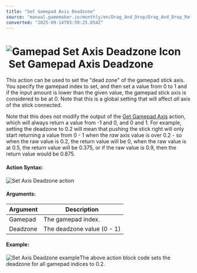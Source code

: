 ```yaml
---
title: "Set Gamepad Axis Deadzone"
source: "manual.gamemaker.io/monthly/en/Drag_And_Drop/Drag_And_Drop_Reference/Gamepad/Set_Gamepad_Axis_Deadzone.htm"
converted: "2025-09-14T03:59:25.854Z"
---
```


# ![Gamepad Set Axis Deadzone Icon](../../../assets/Images/Scripting_Reference/Drag_And_Drop/Reference/Gamepad/i_GamePad_Set_Axis_Deadzone.png) Set Gamepad Axis Deadzone

This action can be used to set the "dead zone" of the gamepad stick axis. You specify the gamepad index to set, and then set a value from 0 to 1 and if the input amount is lower than the given value, the gamepad stick axis is considered to be at 0. Note that this is a global setting that will affect _all_ axis of the stick connected.

Note that this does not modify the output of the [Get Gamepad Axis](Get_Gamepad_Axis.md) action, which will always return a value from -1 and 0, and 0 and 1. For example, setting the deadzone to 0.2 will mean that pushing the stick right will only start returning a value from 0 - 1 when the _raw_ axis value is over 0.2 - so when the raw value is 0.2, the return value will be 0, when the raw value is at 0.5, the return value will be 0.375, or if the raw value is 0.9, then the return value would be 0.875.

#### Action Syntax:

![Set Axis Deadzone action](../../../assets/Images/Scripting_Reference/Drag_And_Drop/Reference/Gamepad/a_GamePad_Set_Axis_Deadzone.png)

#### Arguments:

| Argument | Description |
| --- | --- |
| Gamepad | The gamepad index. |
| Deadzone | The deadzone value (0 - 1) |

#### Example:

![Set Axis Deadzone example](../../../assets/Images/Scripting_Reference/Drag_And_Drop/Reference/Gamepad/e_GamePad_Set_Axis_Deadzone.png)The above action block code sets the deadzone for all gamepad indices to 0.2.